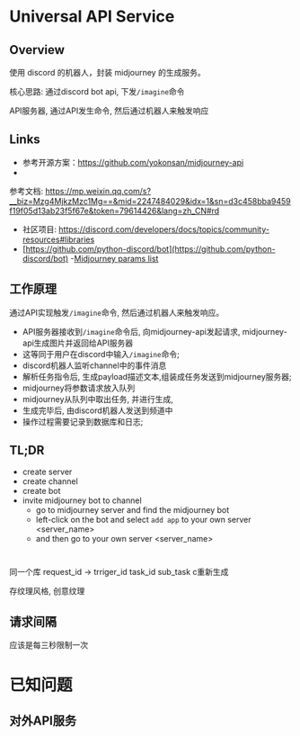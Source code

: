 # Universal API Service

## Overview

使用 discord 的机器人，封装 midjourney 的生成服务。

核心思路: 通过discord bot api, 下发`/imagine`命令

API服务器, 通过API发生命令, 然后通过机器人来触发响应

## Links

- 参考开源方案：https://github.com/yokonsan/midjourney-api
-

参考文档: https://mp.weixin.qq.com/s?__biz=Mzg4MjkzMzc1Mg==&mid=2247484029&idx=1&sn=d3c458bba9459f19f05d13ab23f5f67e&token=79614426&lang=zh_CN#rd

- 社区项目: https://discord.com/developers/docs/topics/community-resources#libraries
- [https://github.com/python-discord/bot](https://github.com/python-discord/bot)
  -[Midjourney params list](https://docs.midjourney.com/docs/parameter-list)

## 工作原理

通过API实现触发`/imagine`命令, 然后通过机器人来触发响应。

- API服务器接收到`/imagine`命令后, 向midjourney-api发起请求, midjourney-api生成图片并返回给API服务器
- 这等同于用户在discord中输入`/imagine`命令;
- discord机器人监听channel中的事件消息
- 解析任务指令后, 生成payload描述文本,组装成任务发送到midjourney服务器;
- midjourney将参数请求放入队列
- midjourney从队列中取出任务, 并进行生成,
- 生成完毕后, 由discord机器人发送到频道中
- 操作过程需要记录到数据库和日志;

## TL;DR

- create server
- create channel
- create bot
- invite midjourney bot to channel
    - go to midjourney server and find the midjourney bot
    - left-click on the bot and select `add app` to your own server <server_name>
    - and then go to your own server <server_name>

#

同一个库
request_id -> trriger_id
task_id
sub_task c重新生成

存纹理风格, 创意纹理

## 请求间隔

应该是每三秒限制一次

# 已知问题

[//]: # (TODO 翻译接口不稳定, 有可能出现空结果)

## 对外API服务

```shell

```



